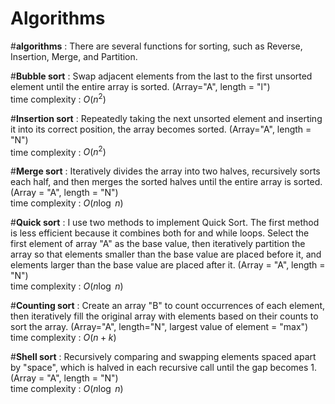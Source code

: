 # Algorithms
#**algorithms** : There are several functions for sorting, such as Reverse, Insertion, Merge, and Partition.

#**Bubble sort** : Swap adjacent elements from the last to the first unsorted element until the entire array is sorted. (Array="A", length = "l")  
time complexity : $O(n^2)$  

#**Insertion sort** : Repeatedly taking the next unsorted element and inserting it into its correct position, the array becomes sorted. (Array="A", length = "N")  
time complexity : $O(n^2)$  

#**Merge sort** : Iteratively divides the array into two halves, recursively sorts each half, and then merges the sorted halves until the entire array is sorted. (Array = "A", length = "N")  
time complexity : $O(n\log\ n)$  

#**Quick sort** : I use two methods to implement Quick Sort. The first method is less efficient because it combines both for and while loops. Select the first element of array "A" as the base value, then iteratively partition the array so that elements smaller than the base value are placed before it, and elements larger than the base value are placed after it. (Array = "A", length = "N")  
time complexity : $O(n\log\ n)$

#**Counting sort** : Create an array "B" to count occurrences of each element, then iteratively fill the original array with elements based on their counts to sort the array. (Array="A", length="N",  largest value of element = "max")  
time complexity : $O(n+k)$ 

#**Shell sort** : Recursively comparing and swapping elements spaced apart by "space", which is halved in each recursive call until the gap becomes 1. (Array = "A", length = "N")  
time complexity : $O(n\log\ n)$  
